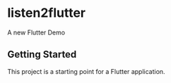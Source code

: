 # listen2flutter

A new Flutter Demo

## Getting Started

This project is a starting point for a Flutter application.
